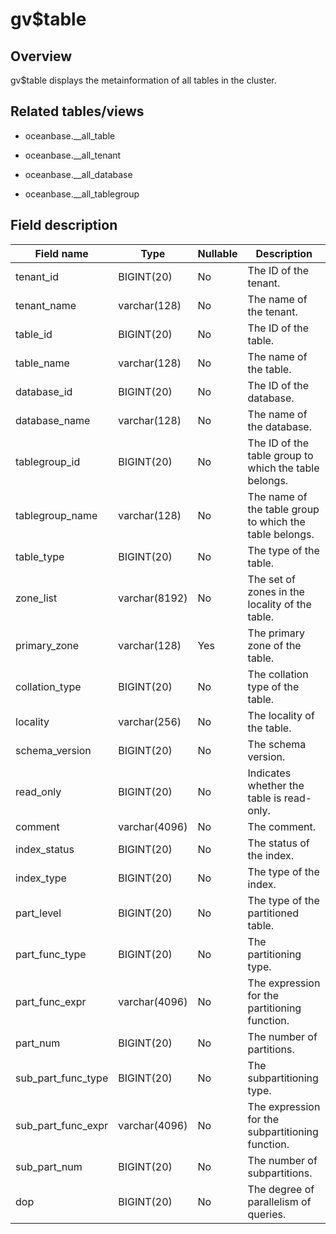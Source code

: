 gv$table 
=============================



Overview 
-----------------

gv$table displays the metainformation of all tables in the cluster. 

Related tables/views 
-----------------------------

* oceanbase.__all_table

  

* oceanbase.__all_tenant

  

* oceanbase.__all_database

  

* oceanbase.__all_tablegroup

  




Field description 
--------------------------



|   **Field name**   |   **Type**    | **Nullable** |                     **Description**                     |
|--------------------|---------------|--------------|---------------------------------------------------------|
| tenant_id          | BIGINT(20)    | No           | The ID of the tenant.                                   |
| tenant_name        | varchar(128)  | No           | The name of the tenant.                                 |
| table_id           | BIGINT(20)    | No           | The ID of the table.                                    |
| table_name         | varchar(128)  | No           | The name of the table.                                  |
| database_id        | BIGINT(20)    | No           | The ID of the database.                                 |
| database_name      | varchar(128)  | No           | The name of the database.                               |
| tablegroup_id      | BIGINT(20)    | No           | The ID of the table group to which the table belongs.   |
| tablegroup_name    | varchar(128)  | No           | The name of the table group to which the table belongs. |
| table_type         | BIGINT(20)    | No           | The type of the table.                                  |
| zone_list          | varchar(8192) | No           | The set of zones in the locality of the table.          |
| primary_zone       | varchar(128)  | Yes          | The primary zone of the table.                          |
| collation_type     | BIGINT(20)    | No           | The collation type of the table.                        |
| locality           | varchar(256)  | No           | The locality of the table.                              |
| schema_version     | BIGINT(20)    | No           | The schema version.                                     |
| read_only          | BIGINT(20)    | No           | Indicates whether the table is read-only.               |
| comment            | varchar(4096) | No           | The comment.                                            |
| index_status       | BIGINT(20)    | No           | The status of the index.                                |
| index_type         | BIGINT(20)    | No           | The type of the index.                                  |
| part_level         | BIGINT(20)    | No           | The type of the partitioned table.                      |
| part_func_type     | BIGINT(20)    | No           | The partitioning type.                                  |
| part_func_expr     | varchar(4096) | No           | The expression for the partitioning function.           |
| part_num           | BIGINT(20)    | No           | The number of partitions.                               |
| sub_part_func_type | BIGINT(20)    | No           | The subpartitioning type.                               |
| sub_part_func_expr | varchar(4096) | No           | The expression for the subpartitioning function.        |
| sub_part_num       | BIGINT(20)    | No           | The number of subpartitions.                            |
| dop                | BIGINT(20)    | No           | The degree of parallelism of queries.                   |




